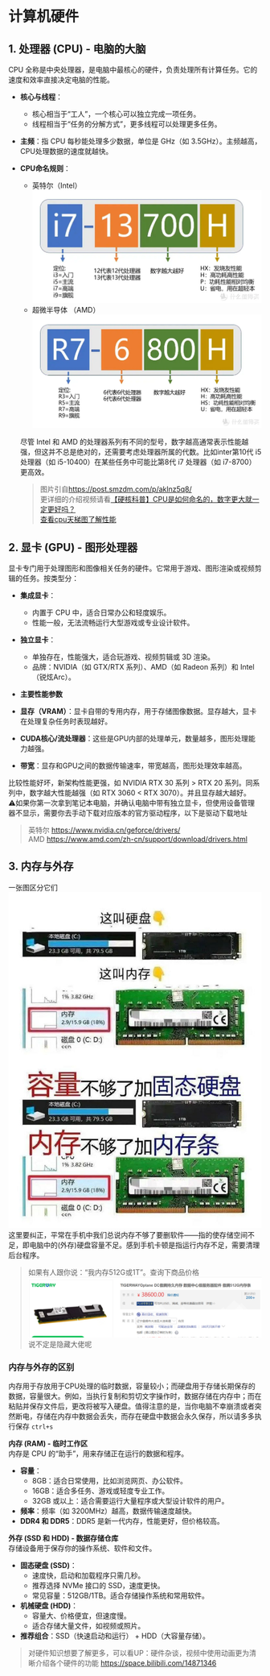 # 计算机硬件

## 1. **处理器 (CPU) - 电脑的大脑**
CPU 全称是中央处理器，是电脑中最核心的硬件，负责处理所有计算任务。它的速度和效率直接决定电脑的性能。
- **核心与线程**：
  - 核心相当于“工人”，一个核心可以独立完成一项任务。
  - 线程相当于“任务的分解方式”，更多线程可以处理更多任务。
- **主频**：指 CPU 每秒能处理多少数据，单位是 GHz（如 3.5GHz）。主频越高，CPU处理数据的速度就越快。
- **CPU命名规则**：
  - 英特尔（Intel）
  ![Untitled](/inter.jpg)
  - 超微半导体 （AMD）
  ![Untitled](/amd.jpg)

  尽管 Intel 和 AMD 的处理器系列有不同的型号，数字越高通常表示性能越强，但这并不总是绝对的，还需要考虑处理器所属的代数。比如inter第10代 i5 处理器（如 i5-10400）在某些任务中可能比第8代 i7 处理器（如 i7-8700）更高效。

  > 图片引自<https://post.smzdm.com/p/aklnz5q8/><br>
  >更详细的介绍视频请看[【硬核科普】CPU是如何命名的，数字更大就一定更好吗？](https://www.bilibili.com/video/BV17u4y1979X)<br>[查看cpu天梯图了解性能](https://www.mydrivers.com/zhuanti/tianti/cpu/index.html)




## 2. 显卡 (GPU) - 图形处理器

显卡专门用于处理图形和图像相关任务的硬件。它常用于游戏、图形渲染或视频剪辑的任务。按类型分：

- **集成显卡**：
  - 内置于 CPU 中，适合日常办公和轻度娱乐。
  - 性能一般，无法流畅运行大型游戏或专业设计软件。
- **独立显卡**：
  - 单独存在，性能强大，适合玩游戏、视频剪辑或 3D 渲染。
  - 品牌：NVIDIA（如 GTX/RTX 系列）、AMD（如 Radeon 系列）和 Intel（锐炫Arc）。



- **主要性能参数**
- **显存（VRAM）**：显卡自带的专用内存，用于存储图像数据。显存越大，显卡在处理复杂任务时表现越好。
- **CUDA核心/流处理器**：这些是GPU内部的处理单元，数量越多，图形处理能力越强。
- **带宽**：显存和GPU之间的数据传输速率，带宽越高，图形处理效率越高。

比较性能好坏，新架构性能更强，如 NVIDIA RTX 30 系列 > RTX 20 系列。同系列中，数字越大性能越强（如 RTX 3060 < RTX 3070）。并且显存越大越好。<br>
⚠如果你第一次拿到笔记本电脑，并确认电脑中带有独立显卡，但使用设备管理器不显示，需要你去手动下载对应版本的官方驱动程序，以下是驱动下载地址
> 英特尔 <https://www.nvidia.cn/geforce/drivers/> <br> AMD <https://www.amd.com/zh-cn/support/download/drivers.html><br>



## 3. 内存与外存

一张图区分它们<br>
![alt text](/IMG_20240213_092223_787.jpg)
这里要纠正，平常在手机中我们总说内存不够了要删软件——指的使存储空间不足，即电脑中的(外存)硬盘容量不足。感到手机卡顿是指运行内存不足，需要清理后台程序。
>如果有人跟你说：“我内存512G或1T”。查询下商品价格![alt text](/内存条.png)说不定是隐藏大佬呢
### 内存与外存的区别
内存用于存放用于CPU处理的临时数据，容量较小；而硬盘用于存储长期保存的数据，容量很大。例如，当执行复制和剪切文字操作时，数据存储在内存中；而在粘贴并保存文件后，更改将被写入硬盘。值得注意的是，当你电脑不幸崩溃或者突然断电，存储在内存中数据会丢失，而存在硬盘中数据会永久保存，所以请多多执行保存 `ctrl+s`

**内存 (RAM) - 临时工作区**<br>
内存是 CPU 的“助手”，用来存储正在运行的数据和程序。

- **容量**：
  - 8GB：适合日常使用，比如浏览网页、办公软件。
  - 16GB：适合多任务、游戏或轻度专业工作。
  - 32GB 或以上：适合需要运行大量程序或大型设计软件的用户。
- **频率**：频率（如 3200MHz）越高，数据传输速度越快。
- **DDR4 和 DDR5**：DDR5 是新一代内存，性能更好，但价格较高。


**外存 (SSD 和 HDD) - 数据存储仓库**<br>
存储设备用于保存你的操作系统、软件和文件。

- **固态硬盘 (SSD)**：
  - 速度快，启动和加载程序只需几秒。
  - 推荐选择 NVMe 接口的 SSD，速度更快。
  - 常见容量：512GB/1TB。适合存储操作系统和常用软件。
- **机械硬盘 (HDD)**：
  - 容量大、价格便宜，但速度慢。
  - 适合存储大量文件，如视频或照片。
- **推荐组合**：SSD（快速启动和运行） + HDD（大容量存储）。

> 对硬件知识想要了解更多，可以看UP：硬件杂谈，视频中使用动画更为清晰介绍各个硬件的功能 <https://space.bilibili.com/14871346>